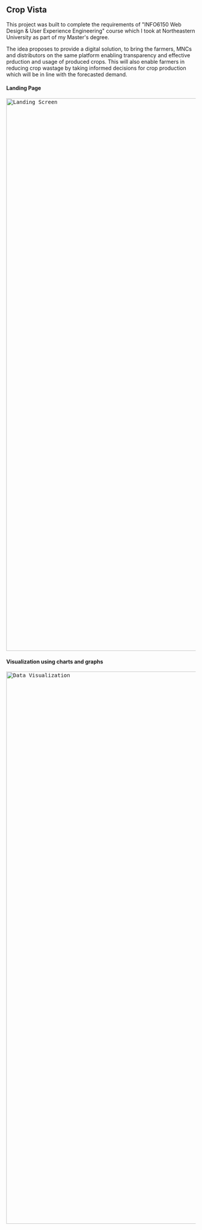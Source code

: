## Crop Vista
This project was built to complete the requirements of "INFO6150 Web Design & User Experience Engineering" course which I took at Northeastern University as part of my Master's degree.

The idea proposes to provide a digital solution, to bring the farmers, MNCs and distributors on the same platform enabling transparency and effective prduction and usage of produced crops. This will also enable farmers in reducing crop wastage by taking informed decisions for crop production which will be in line with the forecasted demand. 

#### Landing Page
<kbd><img width="1470" alt="Landing Screen" src="https://github.com/user-attachments/assets/4fe7c405-bd7c-4d09-915b-380055b29ed8" /></kbd>
#### Visualization using charts and graphs
<kbd><img width="1469" alt="Data Visualization" src="https://github.com/user-attachments/assets/84a0ac2e-c1a9-4840-a6fd-97a27fae67e4" /></kbd>
